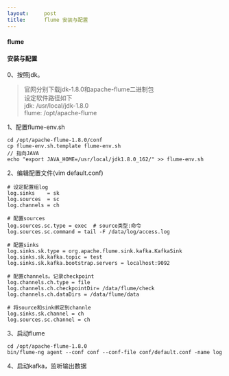 ```yaml
---
layout:     post
title:      flume 安装与配置
---
```

<div id="article_content" class="article_content clearfix csdn-tracking-statistics" data-pid="blog" data-mod="popu_307" data-dsm="post">
								            <div id="content_views" class="markdown_views prism-atom-one-dark">
							<!-- flowchart 箭头图标 勿删 -->
							<svg xmlns="http://www.w3.org/2000/svg" style="display: none;"><path stroke-linecap="round" d="M5,0 0,2.5 5,5z" id="raphael-marker-block" style="-webkit-tap-highlight-color: rgba(0, 0, 0, 0);"></path></svg>
							<h4 id="flume"><strong>flume</strong></h4>

<h4 id="安装与配置"><strong>安装与配置</strong></h4>

<p>0、按照jdk。</p>

<blockquote>
  <p>官网分别下载jdk-1.8.0和apache-flume二进制包 <br>
  设定软件路径如下 <br>
  jdk: /usr/local/jdk-1.8.0 <br>
  flume: /opt/apache-flume</p>
</blockquote>

<p>1、配置flume-env.sh</p>

<pre class="prettyprint"><code class="language-shell hljs avrasm">cd /opt/apache-flume-<span class="hljs-number">1.8</span><span class="hljs-number">.0</span>/conf
<span class="hljs-keyword">cp</span> flume-env<span class="hljs-preprocessor">.sh</span><span class="hljs-preprocessor">.template</span> flume-env<span class="hljs-preprocessor">.sh</span>
// 指向JAVA
echo <span class="hljs-string">"export JAVA_HOME=/usr/local/jdk1.8.0_162/"</span> &gt;&gt; flume-env<span class="hljs-preprocessor">.sh</span></code></pre>

<p>2、编辑配置文件(vim default.conf)</p>

<pre class="prettyprint"><code class="language-shell hljs avrasm"><span class="hljs-preprocessor"># 设定配置组log</span>
log<span class="hljs-preprocessor">.sinks</span>    = sk
log<span class="hljs-preprocessor">.sources</span>  = sc
log<span class="hljs-preprocessor">.channels</span> = ch

<span class="hljs-preprocessor"># 配置sources</span>
log<span class="hljs-preprocessor">.sources</span><span class="hljs-preprocessor">.sc</span><span class="hljs-preprocessor">.type</span> = exec  <span class="hljs-preprocessor"># source类型:命令</span>
log<span class="hljs-preprocessor">.sources</span><span class="hljs-preprocessor">.sc</span><span class="hljs-preprocessor">.command</span> = tail -F /data/log/access<span class="hljs-preprocessor">.log</span>

<span class="hljs-preprocessor"># 配置sinks</span>
log<span class="hljs-preprocessor">.sinks</span><span class="hljs-preprocessor">.sk</span><span class="hljs-preprocessor">.type</span> = org<span class="hljs-preprocessor">.apache</span><span class="hljs-preprocessor">.flume</span><span class="hljs-preprocessor">.sink</span><span class="hljs-preprocessor">.kafka</span><span class="hljs-preprocessor">.KafkaSink</span>
log<span class="hljs-preprocessor">.sinks</span><span class="hljs-preprocessor">.sk</span><span class="hljs-preprocessor">.kafka</span><span class="hljs-preprocessor">.topic</span> = test
log<span class="hljs-preprocessor">.sinks</span><span class="hljs-preprocessor">.sk</span><span class="hljs-preprocessor">.kafka</span><span class="hljs-preprocessor">.bootstrap</span><span class="hljs-preprocessor">.servers</span> = localhost:<span class="hljs-number">9092</span>

<span class="hljs-preprocessor"># 配置channels。记录checkpoint</span>
log<span class="hljs-preprocessor">.channels</span><span class="hljs-preprocessor">.ch</span><span class="hljs-preprocessor">.type</span> = file 
log<span class="hljs-preprocessor">.channels</span><span class="hljs-preprocessor">.ch</span><span class="hljs-preprocessor">.checkpointDir</span>= /data/flume/check
log<span class="hljs-preprocessor">.channels</span><span class="hljs-preprocessor">.ch</span><span class="hljs-preprocessor">.dataDirs</span> = /data/flume/data

<span class="hljs-preprocessor"># 将source和sink绑定到channle</span>
log<span class="hljs-preprocessor">.sinks</span><span class="hljs-preprocessor">.sk</span><span class="hljs-preprocessor">.channel</span> = ch
log<span class="hljs-preprocessor">.sources</span><span class="hljs-preprocessor">.sc</span><span class="hljs-preprocessor">.channel</span> = ch</code></pre>

<p>3、启动flume</p>

<pre class="prettyprint"><code class="language-shell hljs lasso">cd /opt/apache<span class="hljs-attribute">-flume</span><span class="hljs-subst">-</span><span class="hljs-number">1.8</span><span class="hljs-number">.0</span>
bin/flume<span class="hljs-attribute">-ng</span> agent <span class="hljs-subst">--</span>conf conf <span class="hljs-subst">--</span>conf<span class="hljs-attribute">-file</span> conf/default<span class="hljs-built_in">.</span>conf <span class="hljs-attribute">-name</span> <span class="hljs-keyword">log</span></code></pre>

<p>4、启动kafka，监听输出数据</p>            </div>
						<link href="https://csdnimg.cn/release/phoenix/mdeditor/markdown_views-9e5741c4b9.css" rel="stylesheet">
                </div>